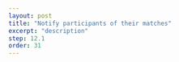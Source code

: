 ```yaml
---
layout: post
title: "Notify participants of their matches"
excerpt: "description"
step: 12.1
order: 31
---
```


